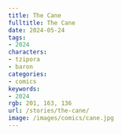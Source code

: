 ```yaml
---
title: The Cane
fulltitle: The Cane
date: 2024-05-24
tags:
- 2024
characters:
- tzipora
- baron
categories:
- comics
keywords:
- 2024
rgb: 201, 163, 136
url: /stories/the-cane/
image: /images/comics/cane.jpg
---
```


